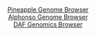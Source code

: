 <div id="Pineapple_Genome_Browser" align="center">
  <a href="https://igv.org/app/?sessionURL=blob:zZJdb5swFIb_i6VWm0TAQICAVE2kaT6WLV2bZqSpKmTAEDdgE9shTaL897nVpt2sUnOxaZIv7CN_vOfxcwAN5oIwCgJg6aajmybQgFiy7RRVdYknqMICBDkqBdYAxznmmKYYBAeQIyHR7PaLOrmUshaBYRBZtypEC6YLW0cV2jOKtkJPWWVcsrJECeNIMi6MLkcNM0jRtLY4QXWtq7dt3TEyJJGBynrJqGBGjWkRb9V98a9SXGDKKhxXm1KS1wCxyqMyZnqOPoXRNExTLMQY70bZRTgehd_tq9li4F4uZtfDaOZG51NSUCQ3HF_wnnxyo_nddNl3k8hKd0sxGH8dtb396szunV8914RjcWF6ZqcNod15AUNohp__p57VICf2fRf26omMfMfu7r_R9PNgvRrO7e4CD0Zv9H3UQMnSjfIApEvuBSbUbOhqjuW2XqZmR4PQV3Q4IyB4eNSA5Chdqe0PByB3tbIFCLzevIqjAcYzzEHQ8iH0TN.3nLbXhr5vHrUD2PDy76Htz259D1qhZblxTkqpVM5iQWuhI0r1Js31Yn8iS89eDCdnVtfc9ZG3NVfzazFOWK8O74dF5480LUVAPf76garV92T6J969J4guk1Nla1veqIKTJru5mz_dnFn9NeuMIYPOPRezNwGdBidnvEJS7VcVtfxpXIM4QVSqQkMESUhJ5C5SHNkWBKZlK3FBykqmTAS8SD5ADWqmAz_.FtQ.Ph5_AA--">Pineapple Genome Browser</a>
</div>
<div id="Alphonso_Genome_Browser" align="center">
  <a href="https://igv.org/app/?sessionURL=blob:zZJfb5swFMW_i6VOm0TAQAIBqZqgadKuXf8ko.lSVcgBQ7wYm9gGmkb57vOqTXtZpeZh0yQ_2FfXvucc_3agxUISzkAIHNMemLYNDCBXvJuhqqb4ClVYgrBAVGIDCFxggVmGQbgDBZIKJdNLfXOlVC1DyyKq7lWIldyUrokq9MwZ6qSZ8co64ZSiJRdIcSGtWKCWW6Rsex1eoro29WzXHFg5UshCtF5xJrlVY1amnX4v_VVKS8x4hdOqoYq8CEi1Hq0xNwv0MZrPoizDUl7g7Xl.HF2cR3fuabKYeCeL5PpsnnjzdzNSMqQagY_vV0fOeD3s7qpiqncX3.Jbmoz4bdkfXn1h0ZE7enf6VBOB5bHt28M.hC70dTiE5fjpf_KtFznQ.2Y2PnM3p5.C5WrW.HdJ66_hKL8ay2v5iu.9ASjPGs0CyFbCD21ouNAzBo7X.7G1hwaEgU5HcALCh0cDKIGytW5_2AG1rTUxQOJN8wKPAbjIsQBhL4DQt4PAGfT9PgwCe2_sQCPo34t2nEwDHzqR43hpQajSOOepZLU0EWNmmxVm.Xxglov._NZFk4g3J8.L4Y2o7tUGxdOvMUr.mOVQ.9ejX75PG32Lon9C3VuEmGp5KGpsOqPrUfd5u41b78YfPN1wHMeXE2_SvRrPYdEUXFRI6X5d0ceftLVIEMSULrREkiWhRG3nOkXegdB2XA0tyDjlmkIgyuV7aEDDHsAPv.F094_77w--">Alphonso Genome Browser</a>
</div>


<div id="DAF_Genomics_Browser" align="center">
  <a href="https://igv.org/app/?sessionURL=blob:tZFra9swFIb_i6D95Jts52JDGG6btCHLUhrclJQSVPs4NtXFleQ6ach_n_A6Ct3GGHQgCYlzeV.d54BeQKpKcBQj38E9B2NkIVWKdklYTeEbYaBQXBCqwEISCpDAM0DxARVEaZLefDWVpda1il03J4W9BS5YlSlHBQ6pbSUaXYJJtX2HMPIqOGmVkwlmkjVxCa1LwZVwSZaBUrbn1sC3m5aY42ds07WEDWuorjrVjTFhjOVOQYzbiuew.4uR_6BsVvUlWS2Trn4G.2k.SmbT5DYYp.vL_vk6XVyt0v7qdFltOdGNhNHlHW9ncvk8fOHp9WLHdovz2yvKJ_N5chJcnI53dSVBjfAAD0PPC3CIjhaiImsMApSVEsc4tAb.0PLD0H67Br2.mYEUFYrvHyykJcmeTPr9Ael9bUAhBc9Nx8xCQuYgUWxHnjfAUeT3wkHoRRE.WgfUSPrJJCfpTTTw_MT3.84jYUa_qGg3PiP0a_CzMH7obPa_YtqnF_P2Tkxg_Jid.Gftar19PZuya1xM6dNvQfWM_z9.rBCSEW1CP55vWAg1egy4fucSHB.O3wE-">DAF Genomics Browser</a>
</div>
